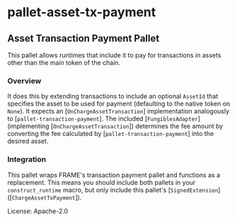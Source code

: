 # pallet-asset-tx-payment

## Asset Transaction Payment Pallet

This pallet allows runtimes that include it to pay for transactions in assets other than the
main token of the chain.

### Overview
It does this by extending transactions to include an optional `AssetId` that specifies the asset
to be used for payment (defaulting to the native token on `None`). It expects an
[`OnChargeAssetTransaction`] implementation analogously to [`pallet-transaction-payment`]. The
included [`FungiblesAdapter`] (implementing [`OnChargeAssetTransaction`]) determines the fee
amount by converting the fee calculated by [`pallet-transaction-payment`] into the desired
asset.

### Integration
This pallet wraps FRAME's transaction payment pallet and functions as a replacement. This means
you should include both pallets in your `construct_runtime` macro, but only include this
pallet's [`SignedExtension`] ([`ChargeAssetTxPayment`]).

License: Apache-2.0
